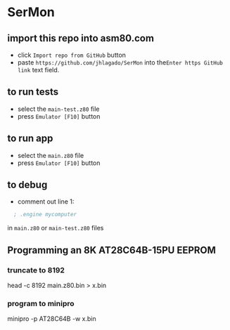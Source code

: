 # SerMon

## import this repo into asm80.com

- click `Import repo from GitHub` button
- paste `https://github.com/jhlagado/SerMon` into the`Enter https GitHub link` text field.

## to run tests

- select the `main-test.z80` file
- press `Emulator [F10]` button

## to run app

- select the `main.z80` file
- press `Emulator [F10]` button

## to debug

- comment out line 1:

```asm
  ; .engine mycomputer
```

in `main.z80` or `main-test.z80` files

## Programming an 8K AT28C64B-15PU EEPROM

### truncate to 8192

head -c 8192 main.z80.bin > x.bin

### program to minipro

minipro -p AT28C64B -w x.bin
